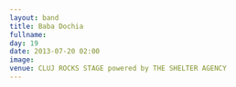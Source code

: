 ```yaml
---
layout: band
title: Baba Dochia
fullname: 
day: 19
date: 2013-07-20 02:00
image: 
venue: CLUJ ROCKS STAGE powered by THE SHELTER AGENCY
---
```



